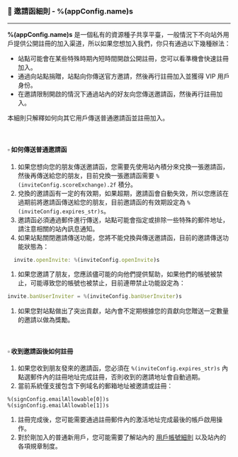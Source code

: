### :orange_book: 邀請函細則 - %(appConfig.name)s
---
**%(appConfig.name)s** 是一個私有的資源種子共享平臺，一般情況下不向站外用戶提供公開註冊的加入渠道，所以如果您想加入我們，你只有通過以下幾種辦法：
  * 站點可能會在某些特殊時期內短時間開啟公開註冊，您可以看準機會快速註冊加入。
  * 通過向站點捐贈，站點向你傳送官方邀請，然後再行註冊加入並獲得 VIP 用戶身份。
  * 在邀請限制開啟的情況下通過站內的好友向您傳送邀請函，然後再行註冊加入。

本細則只解釋如何向其它用戶傳送普通邀請函並註冊加入。

&emsp;

#### :white_small_square: 如何傳送普通邀請函

1. 如果您想向您的朋友傳送邀請函，您需要先使用站內積分來兌換一張邀請函，然後再傳送給您的朋友，目前兌換一張邀請函需要 `%(inviteConfig.scoreExchange).2f` 積分。
1. 兌換的邀請函有一定的有效期，如果超期，邀請函會自動失效，所以您應該在過期前將邀請函傳送給您的朋友，目前邀請函的有效期設定為 `%(inviteConfig.expires_str)s`。
1. 邀請函必須通過郵件進行傳送，站點可能會指定或排除一些特殊的郵件地址，請注意相關的站內訊息通知。
1. 如果站點關閉邀請傳送功能，您將不能兌換與傳送邀請函，目前的邀請傳送功能狀態為：
```javascript
  invite.openInvite: %(inviteConfig.openInvite)s
```
1. 如果您邀請了朋友，您應該儘可能的向他們提供幫助，如果他們的帳號被禁止，可能導致您的帳號也被禁止，目前連帶禁止功能設定為：
```javascript
invite.banUserInviter = %(inviteConfig.banUserInviter)s
```
1. 如果您對站點做出了突出貢獻，站內會不定期根據您的貢獻向您贈送一定數量的邀請以做為獎勵。

&emsp;

#### :white_small_square: 收到邀請函後如何註冊

1. 如果您收到朋友發來的邀請函，您必須在 `%(inviteConfig.expires_str)s` 內點選郵件內的註冊地址完成註冊，否則收到的邀請地址會自動過期。
1. 當前系統僅支援包含下例域名的郵箱地址被邀請或註冊：
```
%(signConfig.emailAllowable[0])s
%(signConfig.emailAllowable[1])s
```
1. 註冊完成後，您可能需要通過註冊郵件內的激活地址完成最後的帳戶啟用操作。
1. 對於剛加入的普通新用戶，您可能需要了解站內的 [用戶帳號細則](/about/manual/userAccountRules) 以及站內的各項規章制度。
